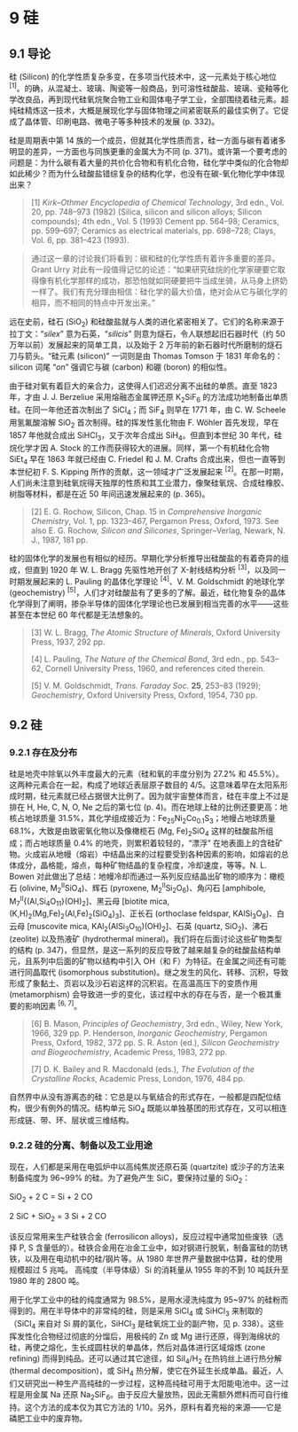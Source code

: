 # 9 硅
## 9.1 导论

硅 (Silicon) 的化学性质复杂多变，在多项当代技术中，这一元素处于核心地位 <sup>[1]</sup>。的确，从混凝土、玻璃、陶瓷等一般商品，到可溶性硅酸盐、玻璃、瓷釉等化学改良品，再到现代硅氧烷聚合物工业和固体电子学工业，全部围绕着硅元素。超纯硅精炼这一技术，大概是展现化学与固体物理之间紧密联系的最佳实例了。它促成了晶体管、印刷电路、微电子等多种技术的发展 (p. 332)。

硅是周期表中第 14 族的一个成员，但就其化学性质而言，硅一方面与碳有着诸多明显的差异，一方面也与同族更重的金属大为不同 (p. 371)。或许第一个要考虑的问题是：为什么碳有着大量的共价化合物和有机化合物，硅化学中类似的化合物却如此稀少？而为什么硅酸盐错综复杂的结构化学，也没有在碳-氧化物化学中体现出来？

> [1] *Kirk–Othmer Encyclopedia of Chemical Technology*, 3rd edn., Vol. 20, pp. 748–973 (1982) (Silica, silicon and silicon alloys; Silicon compounds); 4th edn., Vol. 5 (1993) Cement pp. 564–98; Ceramics, pp. 599–697; Ceramics as electrical materials, pp. 698–728; Clays, Vol. 6, pp. 381–423 (1993).

> 通过这一章的讨论我们将看到：碳和硅的化学性质有着许多重要的差异。Grant Urry 对此有一段值得记忆的论述：“如果研究硅烷的化学家硬要它取得像有机化学那样的成功，那恐怕就如同硬要把牛当成坐骑，从马身上挤奶一样了。我们有充分理由相信：硅化学的最大价值，绝对会从它与碳化学的相异，而不相同的特点中开发出来。”

远在史前，硅石 (SiO<sub>2</sub>) 和硅酸盐就与人类的进化紧密相关了。它们的名称来源于拉丁文：“*silex*” 意为石英，“*silicis*” 则意为燧石，令人联想起旧石器时代（约 50 万年以前）发展起来的简单工具，以及始于 2 万年前的新石器时代所磨制的燧石刀与箭头。“硅元素 (silicon)” 一词则是由 Thomas Tomson 于 1831 年命名的：silicon 词尾 “*on*” 强调它与碳 (carbon) 和硼 (boron) 的相似性。

由于硅对氧有着巨大的亲合力，这使得人们迟迟分离不出硅的单质。直至 1823 年，才由 J. J. Berzeliue 采用熔融态金属钾还原 K<sub>2</sub>SiF<sub>6</sub> 的方法成功地制备出单质硅。在同一年他还首次制出了 SiCl<sub>4</sub>；而 SiF<sub>4</sub> 则早在 1771 年，由 C. W. Scheele 用氢氟酸溶解 SiO<sub>2</sub> 首次制得。硅的挥发性氢化物由 F. Wöhler 首先发现，早在 1857 年他就合成出 SiHCl<sub>3</sub>，又于次年合成出 SiH<sub>4</sub>。但直到本世纪 30 年代，硅烷化学才因 A. Stock 的工作而获得较大的进展。同样，第一个有机硅化合物 SiEt<sub>4</sub> 早在 1863 年就已经由 C. Friedel 和 J. M. Crafts 合成出来，但也一直等到本世纪初 F. S. Kipping 所作的贡献，这一领域才广泛发展起来 <sup>[2]</sup>。在那一时期，人们尚未注意到硅氧烷得天独厚的性质和其工业潜力，像聚硅氧烷、合成硅橡胶、树脂等材料，都是在近 50 年间迅速发展起来的 (p. 365)。

> [2] E. G. Rochow, Silicon, Chap. 15 in *Comprehensive Inorganic Chemistry*, Vol. 1, pp. 1323–467, Pergamon Press, Oxford, 1973. See also E. G. Rochow, *Silicon and Silicones*, Springer–Verlag, Newark, N. J., 1987, 181 pp. 

硅的固体化学的发展也有相似的经历。早期化学分析推导出硅酸盐的有着奇异的组成，但直到 1920 年 W. L. Bragg 先驱性地开创了 X-射线结构分析 <sup>[3]</sup>，以及同一时期发展起来的 L. Pauling 的晶体化学理论 <sup>[4]</sup>、V. M. Goldschmidt 的地球化学 (geochemistry) <sup>[5]</sup>，人们才对硅酸盐有了更多的了解。最近，硅化物复杂的晶体化学得到了阐明，掺杂半导体的固体化学理论也已发展到相当完善的水平——这些甚至在本世纪 60 年代都是无法想象的。

> [3] W. L. Bragg, *The Atomic Structure of Minerals*, Oxford University Press, 1937, 292 pp.
>
> [4] L. Pauling, *The Nature of the Chemical Bond*, 3rd edn., pp. 543–62, Cornell University Press, 1960, and references cited therein. 
>
> [5] V. M. Goldschmidt, *Trans. Faraday Soc.* **25**, 253–83 (1929); *Geochemistry*, Oxford University Press, Oxford, 1954, 730 pp. 

## 9.2 硅

### 9.2.1 存在及分布

硅是地壳中除氧以外丰度最大的元素（硅和氧的丰度分别为 27.2% 和 45.5%）。这两种元素合在一起，构成了地球近表层原子数目的 4/5。这意味着早在太阳系形成时期，硅元素就已经占据很大比例了。因为就宇宙整体而言，硅在丰度上不过是排在 H, He, C, N, O, Ne 之后的第七位 (p. 4)。而在地球上硅的比例还要更高：地核占地球质量 31.5%，其化学组成接近为：Fe<sub>25</sub>Ni<sub>2</sub>Co<sub>0.1</sub>S<sub>3</sub>；地幔占地球质量 68.1%，大致是由致密氧化物以及像橄榄石 (Mg, Fe)<sub>2</sub>SiO<sub>4</sub> 这样的硅酸盐所组成；而占地球质量 0.4% 的地壳，则累积着较轻的，“漂浮” 在地表面上的含硅矿物。火成岩从地幔（熔岩）中结晶出来的过程要受到各种因素的影响，如熔岩的总体成分，晶格能，熔点，每种矿物结晶的复杂程度，冷却速度，等等。N. L. Bowen 对此做出了总结：地幔冷却而通过一系列反应结晶出矿物的顺序为：橄榄石 (olivine, M<sub>2</sub><sup>II</sup>SiO<sub>4</sub>)、辉石 (pyroxene, M<sub>2</sub><sup>II</sup>Si<sub>2</sub>O<sub>6</sub>)、角闪石 [amphibole, M<sub>7</sub><sup>II</sup>{(Al,Si<sub>4</sub>O<sub>11</sub>}(OH)<sub>2</sub>]、黑云母 [biotite mica, (K,H)<sub>2</sub>(Mg,Fe)<sub>2</sub>(Al,Fe)<sub>2</sub>(SiO<sub>4</sub>)<sub>3</sub>]、正长石 (orthoclase feldspar, KAlSi<sub>3</sub>O<sub>8</sub>)、白云母 [muscovite mica, KAl<sub>2</sub>(AlSi<sub>3</sub>O<sub>10</sub>)(OH)<sub>2</sub>]、石英 (quartz, SiO<sub>2</sub>)、沸石 (zeolite) 以及热液矿 (hydrothermal mineral)。我们将在后面讨论这些矿物类型的结构 (p. 347)，但显然，是这一系列的反应导致了越来越复杂的硅酸盐结构单元，且系列中后面的矿物以结构中引入 OH（和 F）为特征。在金属之间还有可能进行同晶取代 (isomorphous
substitution)。继之发生的风化、转移、沉积，导致形成了象黏土、页岩以及沙石岩这样的沉积岩。在高温高压下的变质作用 (metamorphism) 会导致进一步的变化，该过程中水的存在与否，是一个极其重要的影响因素 <sup>[6, 7]</sup>。

> [6] B. Mason, *Principles of Geochemistry*, 3rd edn., Wiley, New York, 1966, 329 pp. P. Henderson, *Inorganic Geochemistry*, Pergamon Press, Oxford, 1982, 372 pp. S. R. Aston (ed.), *Silicon Geochemistry and Biogeochemistry*, Academic Press, 1983, 272 pp. 
>
> [7] D. K. Bailey and R. Macdonald (eds.), *The Evolution of the Crystalline Rocks*, Academic Press, London, 1976, 484 pp. 

自然界中从没有游离态的硅：它总是以与氧结合的形式存在，一般都是四配位结构，很少有例外的情况。结构单元 SiO<sub>4</sub> 既能以单独基团的形式存在，又可以相连形成链、带、环、层状或三维结构。

### 9.2.2 硅的分离、制备以及工业用途

现在，人们都是采用在电弧炉中以高纯焦炭还原石英 (quartzite) 或沙子的方法来制备纯度为 96~99% 的硅。为了避免产生 SiC，要保持过量的 SiO<sub>2</sub>：

SiO<sub>2</sub> + 2 C = Si + 2 CO

2 SiC + SiO<sub>2</sub> = 3 Si + 2 CO

该反应常用来生产硅铁合金 (ferrosilicon alloys)，反应过程中通常加些废铁（选择 P, S 含量低的）。硅铁合金用在冶金工业中，如对钢进行脱氧，制备富硅的防锈铁，以及用在电动机中的硅/钢片等。从 1980 年世界产量数据中估算，硅的使用规模超过 5 兆吨。 高纯度（半导体级）Si 的消耗量从 1955 年的不到 10 吨跃升至 1980 年的 2800 吨。

用于化学工业中的硅的纯度通常为 98.5%，是用水浸洗纯度为 95~97% 的硅粉而得到的。用在半导体中的非常纯的硅，则是采用 SiCl<sub>4</sub> 或 SiHCl<sub>3</sub> 来制取的（SiCl<sub>4</sub> 来自对 Si 屑的氯化，SiHCl<sub>3</sub> 是硅氧烷工业的副产物，见 p. 338）。这些挥发性化合物经过彻底的分馏后，用极纯的 Zn 或 Mg 进行还原，得到海绵状的硅，再使之熔化，生长成圆柱状的单晶体，然后对晶体进行区域熔炼 (zone refining) 而得到纯品。还可以通过其它途径，如 SiI<sub>4</sub>/H<sub>2</sub> 在热钨丝上进行热分解 (thermal decomposition)，或 SiH<sub>4</sub> 热分解，使它在外延生长成单晶。最近，人们又研究出一种生产高纯硅的一步过程，这种高纯硅可用于太阳能电池中。这一过程是用金属 Na 还原 Na<sub>2</sub>SiF<sub>6</sub>。由于反应大量放热，因此无需额外燃料而可自行维持。这个方法的成本仅为其它方法的 1/10。另外，原料有着充裕的来源——它是磷肥工业中的废弃物。
